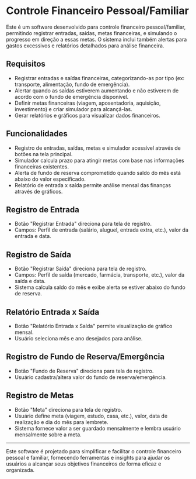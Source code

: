 # Controle Financeiro Pessoal/Familiar

Este é um software desenvolvido para controle financeiro pessoal/familiar, permitindo registrar entradas, saídas, metas financeiras, e simulando o progresso em direção a essas metas. O sistema inclui também alertas para gastos excessivos e relatórios detalhados para análise financeira.

## Requisitos

- Registrar entradas e saídas financeiras, categorizando-as por tipo (ex: transporte, alimentação, fundo de emergência).
- Alertar quando as saídas estiverem aumentando e não estiverem de acordo com o fundo de emergência disponível.
- Definir metas financeiras (viagem, aposentadoria, aquisição, investimento) e criar simulador para alcançá-las.
- Gerar relatórios e gráficos para visualizar dados financeiros.

## Funcionalidades

- Registro de entradas, saídas, metas e simulador acessível através de botões na tela principal.
- Simulador calcula prazo para atingir metas com base nas informações financeiras existentes.
- Alerta de fundo de reserva comprometido quando saldo do mês está abaixo do valor especificado.
- Relatório de entrada x saída permite análise mensal das finanças através de gráficos.

## Registro de Entrada

- Botão "Registrar Entrada" direciona para tela de registro.
- Campos: Perfil de entrada (salário, aluguel, entrada extra, etc.), valor da entrada e data.

## Registro de Saída

- Botão "Registrar Saída" direciona para tela de registro.
- Campos: Perfil de saída (mercado, farmácia, transporte, etc.), valor da saída e data.
- Sistema calcula saldo do mês e exibe alerta se estiver abaixo do fundo de reserva.

## Relatório Entrada x Saída

- Botão "Relatório Entrada x Saída" permite visualização de gráfico mensal.
- Usuário seleciona mês e ano desejados para análise.

## Registro de Fundo de Reserva/Emergência

- Botão "Fundo de Reserva" direciona para tela de registro.
- Usuário cadastra/altera valor do fundo de reserva/emergência.

## Registro de Metas

- Botão "Meta" direciona para tela de registro.
- Usuário define meta (viagem, estudo, casa, etc.), valor, data de realização e dia do mês para lembrete.
- Sistema fornece valor a ser guardado mensalmente e lembra usuário mensalmente sobre a meta.

---

Este software é projetado para simplificar e facilitar o controle financeiro pessoal e familiar, fornecendo ferramentas e insights para ajudar os usuários a alcançar seus objetivos financeiros de forma eficaz e organizada.
